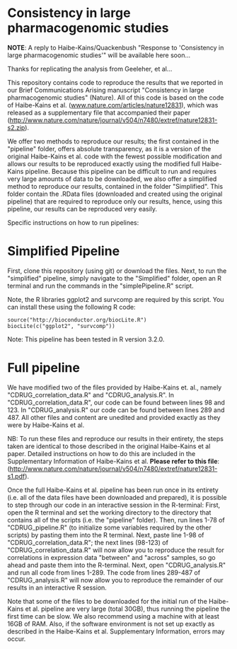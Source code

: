 # Consistency in large pharmacogenomic studies

**NOTE**: A reply to Haibe-Kains/Quackenbush "Response to 'Consistency in large pharmacogenomic studies'" will be available here soon...

Thanks for replicating the analysis from Geeleher, et al...

This repository contains code to reproduce the results that we reported in our Brief Communications Arising manuscript "Consistency in large pharmacogenomic studies" (Nature). All of this code is based on the code of Haibe-Kains et al. (www.nature.com/articles/nature12831), which was released as a supplementary file that accompanied their paper (http://www.nature.com/nature/journal/v504/n7480/extref/nature12831-s2.zip).

We offer two methods to reproduce our results; the first contained in the "pipeline" folder, offers absolute transparency, as it is a version of the original Haibe-Kains et al. code with the fewest possible modification and allows our results to be reproduced exactly using the modified full Haibe-Kains pipeline. Because this pipeline can be difficult to run and requires very large amounts of data to be downloaded, we also offer a simplified method to reproduce our results, contained in the folder "Simplified". This folder contain the .RData files (downloaded and created using the original pipeline) that are required to reproduce only our results, hence, using this pipeline, our results can be reproduced very easily.

Specific instructions on how to run pipelines:

# Simplified Pipeline

First, clone this repository (using git) or download the files. Next, to run the "simplified" pipeline, simply navigate to the "Simplified" folder, open an R terminal and run the commands in the "simplePipeline.R" script.

Note, the R libraries ggplot2 and survcomp are required by this script. You can install these using the following R code:

```
source("http://bioconductor.org/biocLite.R")
biocLite(c("ggplot2", "survcomp"))
```

Note: This pipeline has been tested in R version 3.2.0.

# Full pipeline

We have modified two of the files provided by Haibe-Kains et. al., namely  "CDRUG_correlation_data.R" and "CDRUG_analysis.R". In "CDRUG_correlation_data.R", our code can be found between lines 98 and 123. In  "CDRUG_analysis.R" our code can be found between lines 289 and 487. All other files and content are unedited and provided exactly as they were by Haibe-Kains et al.

NB: To run these files and reproduce our results in their entirety, the steps taken are identical to those described in the original Haibe-Kains et al paper. Detailed instructions on how to do this are included in the Supplementary Information of Haibe-Kains et al. **Please refer to this file**: (http://www.nature.com/nature/journal/v504/n7480/extref/nature12831-s1.pdf).

Once the full Haibe-Kains et al. pipeline has been run once in its entirety (i.e. all of the data files have been downloaded and prepared), it is possible to step through our code in an interactive session in the R-terminal: First, open the R terminal and set the working directory to the directory that contains all of the scripts (i.e. the "pipeline" folder). Then, run lines 1-78 of "CDRUG_pipeline.R" (to initialize some variables required by the other scripts) by pasting them into the R terminal. Next, paste line 1-98 of "CDRUG_correlation_data.R"; the next lines (98-123) of "CDRUG_correlation_data.R" will now allow you to reproduce the result for correlations in expression data "between" and "across" samples, so go ahead and paste them into the R-terminal. Next, open "CDRUG_analysis.R" and run all code from lines 1-289. The code from lines 289-487 of "CDRUG_analysis.R" will now allow you to reproduce the remainder of our results in an interactive R session.

Note that some of the files to be downloaded for the initial run of the Haibe-Kains et al. pipeline are very large (total 30GB), thus running the pipeline the first time can be slow. We also recommend using a machine with at least 16GB of RAM. Also, if the software environment is not set up exactly as described in the Haibe-Kains et al. Supplementary Information, errors may occur.





